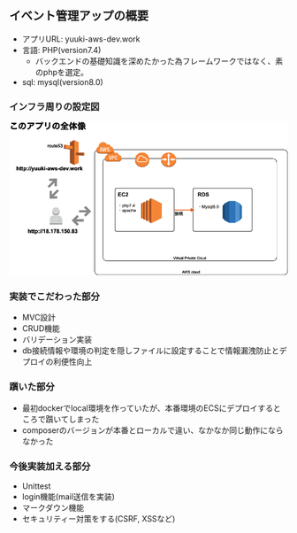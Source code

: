 ## イベント管理アップの概要
* アプリURL: yuuki-aws-dev.work
* 言語: PHP(version7.4)
    * バックエンドの基礎知識を深めたかった為フレームワークではなく、素のphpを選定。
* sql: mysql(version8.0)

### インフラ周りの設定図
![全体像](infraimg.png)

### 実装でこだわった部分
* MVC設計
* CRUD機能
* バリデーション実装
* db接続情報や環境の判定を隠しファイルに設定することで情報漏洩防止とデプロイの利便性向上

### 躓いた部分
* 最初dockerでlocal環境を作っていたが、本番環境のECSにデプロイするところで躓いてしまった
* composerのバージョンが本番とローカルで違い、なかなか同じ動作にならなかった


### 今後実装加える部分
* Unittest
* login機能(mail送信を実装)
* マークダウン機能
* セキュリティー対策をする(CSRF, XSSなど)

